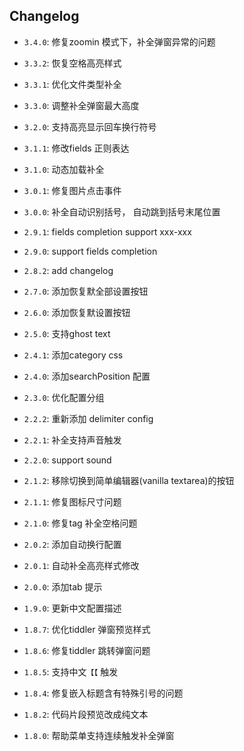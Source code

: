  <h2> Changelog </h2>

* `3.4.0`: 修复zoomin 模式下，补全弹窗异常的问题
* `3.3.2`: 恢复空格高亮样式
* `3.3.1`: 优化文件类型补全
* `3.3.0`: 调整补全弹窗最大高度
* `3.2.0`: 支持高亮显示回车换行符号
* `3.1.1`: 修改fields 正则表达
* `3.1.0`: 动态加载补全
* `3.0.1`: 修复图片点击事件
* `3.0.0`: 补全自动识别括号， 自动跳到括号末尾位置
* `2.9.1`: fields completion support xxx-xxx
* `2.9.0`: support fields completion
* `2.8.2`: add changelog
* `2.7.0`: 添加恢复默全部设置按钮
* `2.6.0`: 添加恢复默设置按钮
* `2.5.0`: 支持ghost text
* `2.4.1`: 添加category css
* `2.4.0`: 添加searchPosition 配置
* `2.3.0`: 优化配置分组
* `2.2.2`: 重新添加 delimiter config
* `2.2.1`: 补全支持声音触发
* `2.2.0`: support sound
* `2.1.2`: 移除切换到简单编辑器(vanilla textarea)的按钮
* `2.1.1`: 修复图标尺寸问题
* `2.1.0`: 修复tag 补全空格问题
* `2.0.2`: 添加自动换行配置
* `2.0.1`: 自动补全高亮样式修改
* `2.0.0`: 添加tab 提示

* `1.9.0`: 更新中文配置描述

* `1.8.7`: 优化tiddler 弹窗预览样式
* `1.8.6`: 修复tiddler 跳转弹窗问题
* `1.8.5`: 支持中文`【【` 触发
* `1.8.4`: 修复嵌入标题含有特殊引号的问题
* `1.8.2`: 代码片段预览改成纯文本
* `1.8.0`: 帮助菜单支持连续触发补全弹窗